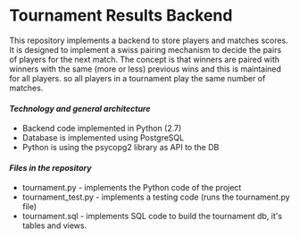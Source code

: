 # Tournament Results Backend

This repository implements a backend to store players and matches scores. It is designed to implement a swiss pairing mechanism to decide the pairs of players for the next match. The concept is that winners are paired with winners with the same (more or less) previous wins and this is maintained for all players. so all players in a tournament play the same number of matches.

#### *Technology and general architecture*
- Backend code implemented in Python (2.7) 
- Database is implemented using PostgreSQL
- Python is using the psycopg2 library as API to the DB
 
#### *Files in the repository*
- tournament.py - implements the Python code of the project
- tournament_test.py - implements a testing code (runs the tournament.py file)
- tournament.sql - implements SQL code to build the tournament db, it's tables and views.
